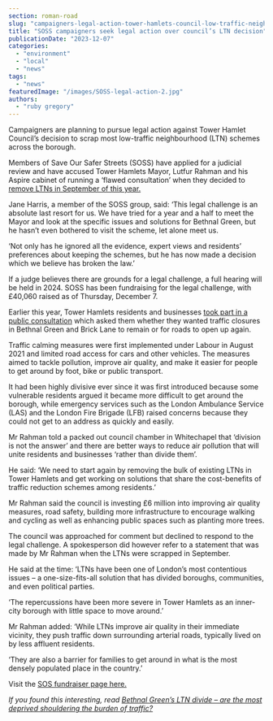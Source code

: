 ```yaml
---
section: roman-road
slug: "campaigners-legal-action-tower-hamlets-council-low-traffic-neighbourhoods"
title: "SOSS campaigners seek legal action over council’s LTN decision"
publicationDate: "2023-12-07"
categories: 
  - "environment"
  - "local"
  - "news"
tags: 
  - "news"
featuredImage: "/images/SOSS-legal-action-2.jpg"
authors: 
  - "ruby gregory"
---
```


Campaigners are planning to pursue legal action against Tower Hamlet Council’s decision to scrap most low-traffic neighbourhood (LTN) schemes across the borough.

Members of Save Our Safer Streets (SOSS) have applied for a judicial review and have accused Tower Hamlets Mayor, Lutfur Rahman and his Aspire cabinet of running a ‘flawed consultation’ when they decided to [remove LTNs in September of this year.](https://bethnalgreenlondon.co.uk/tower-hamlets-mayor-lutfur-rahman-decision-remove-liveable-streets-ltn/)

Jane Harris, a member of the SOSS group, said: ‘This legal challenge is an absolute last resort for us. We have tried for a year and a half to meet the Mayor and look at the specific issues and solutions for Bethnal Green, but he hasn’t even bothered to visit the scheme, let alone meet us.

‘Not only has he ignored all the evidence, expert views and residents’ preferences about keeping the schemes, but he has now made a decision which we believe has broken the law.’

If a judge believes there are grounds for a legal challenge, a full hearing will be held in 2024. SOSS has been fundraising for the legal challenge, with £40,060 raised as of Thursday, December 7.

Earlier this year, Tower Hamlets residents and businesses [took part in a public consultation](https://bethnalgreenlondon.co.uk/liveable-streets-ltn-january-2023-consultation-report-published/) which asked them whether they wanted traffic closures in Bethnal Green and Brick Lane to remain or for roads to open up again.

Traffic calming measures were first implemented under Labour in August 2021 and limited road access for cars and other vehicles. The measures aimed to tackle pollution, improve air quality, and make it easier for people to get around by foot, bike or public transport.

It had been highly divisive ever since it was first introduced because some vulnerable residents argued it became more difficult to get around the borough, while emergency services such as the London Ambulance Service (LAS) and the London Fire Brigade (LFB) raised concerns because they could not get to an address as quickly and easily.

Mr Rahman told a packed out council chamber in Whitechapel that ‘division is not the answer’ and there are better ways to reduce air pollution that will unite residents and businesses ‘rather than divide them’.

He said: ‘We need to start again by removing the bulk of existing LTNs in Tower Hamlets and get working on solutions that share the cost-benefits of traffic reduction schemes among residents.’

Mr Rahman said the council is investing £6 million into improving air quality measures, road safety, building more infrastructure to encourage walking and cycling as well as enhancing public spaces such as planting more trees.

The council was approached for comment but declined to respond to the legal challenge. A spokesperson did however refer to a statement that was made by Mr Rahman when the LTNs were scrapped in September.

He said at the time: ‘LTNs have been one of London’s most contentious issues – a one-size-fits-all solution that has divided boroughs, communities, and even political parties.

‘The repercussions have been more severe in Tower Hamlets as an inner-city borough with little space to move around.’

Mr Rahman added: ‘While LTNs improve air quality in their immediate vicinity, they push traffic down surrounding arterial roads, typically lived on by less affluent residents.

‘They are also a barrier for families to get around in what is the most densely populated place in the country.’

Visit the [SOS fundraiser page here.](https://www.crowdjustice.com/case/save-our-safer-streets-in-tower-hamlets/)

_If you found this interesting, read_ [_Bethnal Green’s LTN divide – are the most deprived shouldering the burden of traffic?_](https://bethnalgreenlondon.co.uk/bethnal-green-ltn-class-divide-poorest-shouldering-traffic-burden/) 



